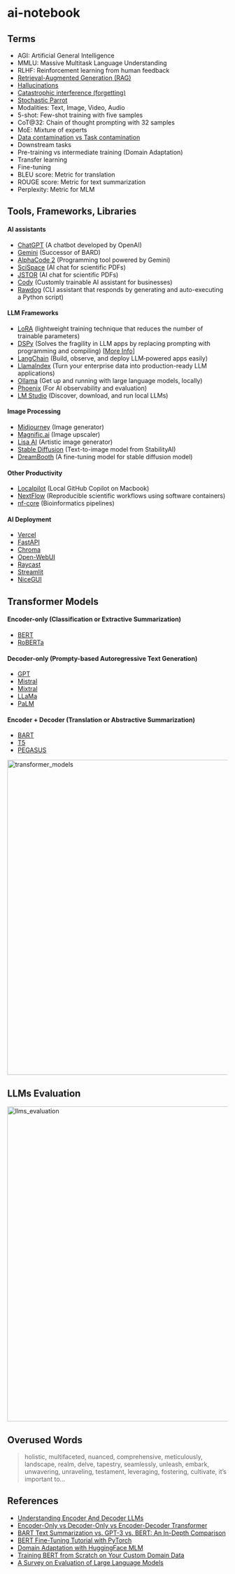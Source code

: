 # ai-notebook

## Terms

* AGI: Artificial General Intelligence 
* MMLU: Massive Multitask Language Understanding
* RLHF: Reinforcement learning from human feedback
* [Retrieval-Augmented Generation (RAG)](https://blogs.nvidia.com/blog/what-is-retrieval-augmented-generation/)
* [Hallucinations](https://en.wikipedia.org/wiki/Hallucination_(artificial_intelligence))
* [Catastrophic interference (forgetting)](https://en.wikipedia.org/wiki/Catastrophic_interference)
* [Stochastic Parrot](https://en.wikipedia.org/wiki/Stochastic_parrot)
* Modalities: Text, Image, Video, Audio
* 5-shot: Few-shot training with five samples
* CoT@32: Chain of thought prompting with 32 samples
* MoE: Mixture of experts
* [Data contamination vs Task contamination](https://cobusgreyling.medium.com/llm-performance-over-time-task-contamination-a69fde87dd86)
* Downstream tasks
* Pre-training vs intermediate training (Domain Adaptation)
* Transfer learning
* Fine-tuning
* BLEU score: Metric for translation
* ROUGE score: Metric for text summarization
* Perplexity: Metric for MLM

## Tools, Frameworks, Libraries

#### AI assistants
* [ChatGPT](https://chat.openai.com/) (A chatbot developed by OpenAI)
* [Gemini](https://gemini.google.com/app) (Successor of BARD)
* [AlphaCode 2](https://deepmind.google/discover/blog/competitive-programming-with-alphacode/) (Programming tool powered by Gemini)
* [SciSpace](https://typeset.io/) (AI chat for scientific PDFs)
* [JSTOR](https://www.jstor.org/) (AI chat for scientific PDFs)
* [Cody](https://meetcody.ai/) (Customly trainable AI assistant for businesses)
* [Rawdog](https://github.com/AbanteAI/rawdog) (CLI assistant that responds by generating and auto-executing a Python script)

#### LLM Frameworks
* [LoRA](https://huggingface.co/docs/diffusers/en/training/lora) (lightweight training technique that reduces the number of trainable parameters)
* [DSPy](https://dspy-docs.vercel.app/) (Solves the fragility in LLM apps by replacing prompting with programming and compiling) [[More Info](https://towardsdatascience.com/intro-to-dspy-goodbye-prompting-hello-programming-4ca1c6ce3eb9)]
* [LangChain](https://www.langchain.com/) (Build, observe, and deploy LLM‑powered apps easily)
* [LlamaIndex](https://www.llamaindex.ai/) (Turn your enterprise data into production-ready LLM applications)
* [Ollama](https://ollama.com/) (Get up and running with large language models, locally)
* [Phoenix](https://phoenix.arize.com/) (For AI observability and evaluation)
* [LM Studio](https://lmstudio.ai/) (Discover, download, and run local LLMs)

#### Image Processing
* [Midjourney](https://www.midjourney.com/home) (Image generator) 
* [Magnific.ai](https://magnific.ai/) (Image upscaler)
* [Lisa AI](https://lisaai.app/) (Artistic image generator)
* [Stable Diffusion](https://huggingface.co/spaces/stabilityai/stable-diffusion) (Text-to-image model from StabilityAI)
* [DreamBooth](https://dreambooth.github.io/) (A fine-tuning model for stable diffusion model)
 
#### Other Productivity
* [Localpilot](https://github.com/danielgross/localpilot) (Local GitHub Copilot on Macbook)
* [NextFlow](https://www.nextflow.io/) (Reproducible scientific workflows using software containers)
* [nf-core](https://nf-co.re/pipelines) (Bioinformatics pipelines)

#### AI Deployment
* [Vercel](https://vercel.com/)
* [FastAPI](https://fastapi.tiangolo.com/)
* [Chroma](https://www.trychroma.com/)
* [Open-WebUI](https://docs.openwebui.com/)
* [Raycast](https://www.raycast.com/)
* [Streamlit](https://streamlit.io/)
* [NiceGUI](https://nicegui.io/)


## Transformer Models

#### Encoder-only (Classification or Extractive Summarization)
* [BERT](https://huggingface.co/docs/transformers/main/en/model_doc/bert)
* [RoBERTa](https://huggingface.co/docs/transformers/main/en/model_doc/roberta) 

#### Decoder-only (Prompty-based Autoregressive Text Generation)
* [GPT](https://huggingface.co/docs/transformers/en/model_doc/openai-gpt)
* [Mistral](https://huggingface.co/docs/transformers/main/en/model_doc/mistral)
* [Mixtral](https://huggingface.co/docs/transformers/en/model_doc/mixtral)
* [LLaMa](https://huggingface.co/docs/transformers/main/en/model_doc/llama)
* [PaLM](https://ai.google/discover/palm2/)

#### Encoder + Decoder (Translation or Abstractive Summarization)
* [BART](https://huggingface.co/docs/transformers/en/model_doc/bart)
* [T5](https://huggingface.co/docs/transformers/en/model_doc/t5)
* [PEGASUS](https://huggingface.co/docs/transformers/en/model_doc/pegasus) 

<img src="https://raw.githubusercontent.com/smtnkc/ai-notebook/main/transformer_models.png" alt="transformer_models" width="720"/>

## LLMs Evaluation

<img src="https://raw.githubusercontent.com/smtnkc/ai-notebook/main/llms_evaluation.png" alt="llms_evaluation" width="720"/>

## Overused Words

> holistic, multifaceted, nuanced, comprehensive, meticulously, landscape, realm, delve, tapestry, seamlessly, unleash, embark, unwavering, unraveling, testament, leveraging, fostering, cultivate, it’s important to…
 
## References
* [Understanding Encoder And Decoder LLMs](https://magazine.sebastianraschka.com/p/understanding-encoder-and-decoder)
* [Encoder-Only vs Decoder-Only vs Encoder-Decoder Transformer](https://vaclavkosar.com/ml/Encoder-only-Decoder-only-vs-Encoder-Decoder-Transfomer)
* [BART Text Summarization vs. GPT-3 vs. BERT: An In-Depth Comparison](https://www.width.ai/post/bart-text-summarization)
* [BERT Fine-Tuning Tutorial with PyTorch](https://mccormickml.com/2019/07/22/BERT-fine-tuning/)
* [Domain Adaptation with HuggingFace MLM](https://www.kaggle.com/code/hinepo/domain-adaptation-with-mlm)
* [Training BERT from Scratch on Your Custom Domain Data](https://medium.com/@shankar.arunp/training-bert-from-scratch-on-your-custom-domain-data-a-step-by-step-guide-with-amazon-25fcbee4316a)
* [A Survey on Evaluation of Large Language Models](https://arxiv.org/abs/2307.03109)
